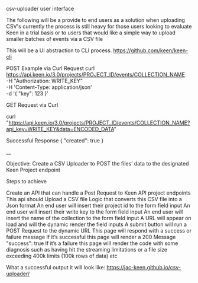 csv-uploader user interface

The following will be a provide to end users as a solution when uploading CSV's
currently the process is still heavy for those users looking to evaluate Keen in a trial basis
or to users that would like a simple way to upload smaller batches of events via a CSV file

This will be a UI abstraction to CLI process.
https://github.com/keen/keen-cli

POST Example via Curl Request
curl https://api.keen.io/3.0/projects/PROJECT_ID/events/COLLECTION_NAME \
 -H "Authorization: WRITE_KEY" \
 -H 'Content-Type: application/json' \
 -d '{
    "key": 123
    }'

GET Request via Curl

curl "https://api.keen.io/3.0/projects/PROJECT_ID/events/COLLECTION_NAME?api_key=WRITE_KEY&data=ENCODED_DATA"

Successful Response
{
"created": true
}

__

Objective: Create a CSV Uploader to POST the files’ data to the designated Keen Project endpoint

Steps to achieve

Create an API that can handle a Post Request to Keen API project endpoints
This api should Upload a CSV file
Logic that converts this CSV file into a Json format
An end user will insert their project id to the form field input
An end user will insert their write key to the form field input
An end user will insert the name of the collection to the form field input
A URL will appear on load and will the dynamic render the field inputs
A submit button will run a POST Request to the dynamic URL
This page will respond with a success or failure message
If it’s successful this page will render a 200 Message "success": true
If it’s a failure this page will render the code with some diagnosis such as having hit the streaming limitations or a file size exceeding 400k limits (100k rows of data) etc

What a successful output it will look like:
https://jac-keen.github.io/csv-uploader/
